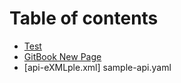 # Table of contents

* [Test](README.md)
* [GitBook New Page](gitbook-new-page.md)
* [api-eXMLple.xml] sample-api.yaml
